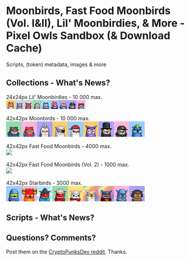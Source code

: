 #  Moonbirds, Fast Food Moonbirds (Vol. I&II), Lil' Moonbirdies, & More - Pixel Owls Sandbox (& Download Cache)


Scripts, (token) metadata, images & more



## Collections - What's News?

24x24px Lil' Moonbirdies - 10 000 max. <br>
![](i/lilmoonbirdies-strip.png)

42x42px Moonbirds - 10 000 max. <br>
![](i/moonbirds-strip.png)

42x42px Fast Food Moonbirds - 4000 max. <br>
![](i/fastfood-moonbirds-strip.png)

42x42px Fast Food Moonbirds (Vol. 2) - 1000 max. <br>
![](i/fastfood-moonbirds-ii-strip.png)

42x42px Starbirds - 3000 max. <br>
![](i/starbirds-strip.png)



## Scripts - What's News?






## Questions? Comments?

Post them on the [CryptoPunksDev reddit](https://old.reddit.com/r/CryptoPunksDev). Thanks.



